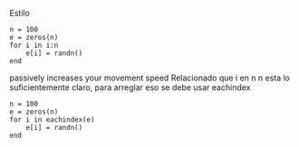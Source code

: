 Estilo 
```
n = 100 
e = zeros(n)
for i in i:n 
    e[i] = randn()
end
```
passively increases your movement speed
Relacionado que i en n n esta lo suficientemente claro, para arreglar eso se debe usar eachindex
```
n = 100 
e = zeros(n)
for i in eachindex(e) 
    e[i] = randn()
end
```